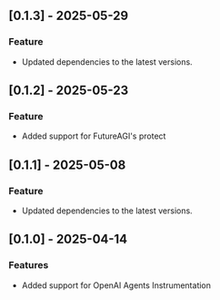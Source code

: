 ## [0.1.3] - 2025-05-29
### Feature
- Updated dependencies to the latest versions.

## [0.1.2] - 2025-05-23
### Feature
- Added support for FutureAGI's protect

## [0.1.1] - 2025-05-08
### Feature
- Updated dependencies to the latest versions.

## [0.1.0] - 2025-04-14
### Features
- Added support for OpenAI Agents Instrumentation
